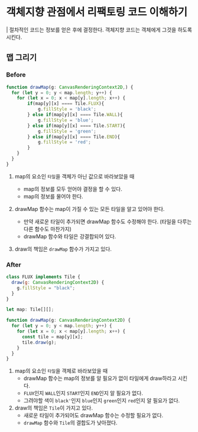 # 객체지향 관점에서 리팩토링 코드 이해하기

| 절차적인 코드는 정보를 얻은 후에 결정한다. 객체지향 코드는 객체에게 그것을 하도록 시킨다.

## 맵 그리기

### Before

```js
function drawMap(g: CanvasRenderingContext2D,) {
  for (let y = 0; y < map.length; y++) {
    for (let x = 0; x < map[y].length; x++) {
        if(map[y][x] ==== Tile.FLUX){
            g.fillStyle = 'black';
        } else if(map[y][x] ==== Tile.WALL){
            g.fillStyle = 'blue';
        } else if(map[y][x] ==== Tile.START){
            g.fillStyle = 'green';
        } else if(map[y][x] ==== Tile.END){
            g.fillStyle = 'red';
        }
    }
  }
}
```

1. map의 요소인 `타일`을 객체가 아닌 값으로 바라보았을 때

   - map의 정보를 모두 얻어야 결정을 할 수 있다.
   - map의 정보를 물어야 한다.

2. drawMap 함수는 map이 가질 수 있는 모든 타일을 알고 있어야 한다.

   - 만약 새로운 타일이 추가되면 drawMap 함수도 수정해야 한다. (타일을 다루는 다른 함수도 마찬가지)
   - drawMap 함수와 타일은 강결합되어 있다.

3. draw의 책임은 `drawMap` 함수가 가지고 있다.

### After

```js
class FLUX implements Tile {
  draw(g: CanvasRenderingContext2D) {
    g.fillStyle = "black";
  }
}

let map: Tile[][];

function drawMap(g: CanvasRenderingContext2D) {
  for (let y = 0; y < map.length; y++) {
    for (let x = 0; x < map[y].length; x++) {
      const tile = map[y][x];
      tile.draw(g);
    }
  }
}
```

1.  map의 요소인 `타일`을 객체로 바라보았을 때
    - drawMap 함수는 map의 정보를 알 필요가 없이 타일에게 draw하라고 시킨다.
    - `FLUX`인지 `WALL`인지 `START`인지 `END`인지 알 필요가 없다.
    - 그려야할 색이 `black'`인지 `blue`인지 `green`인지 `red`인지 알 필요가 없다.
2.  draw의 책임은 `Tile`이 가지고 있다.
    - 새로운 타일이 추가되어도 drawMap 함수는 수정할 필요가 없다.
    - `drawMap` 함수와 `Tile`의 결합도가 낮아졌다.
